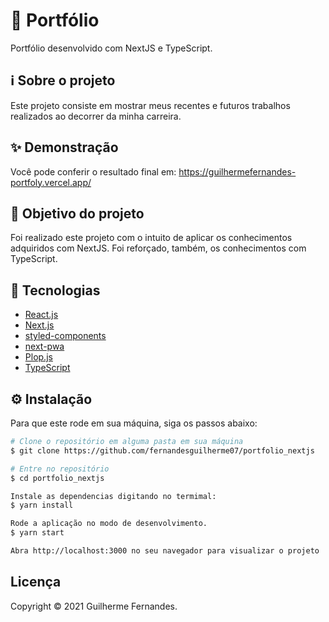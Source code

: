 # 🚀 Portfólio

Portfólio desenvolvido com NextJS e TypeScript.

## ℹ️ Sobre o projeto

Este projeto consiste em mostrar meus recentes e futuros trabalhos realizados ao decorrer da minha carreira.

## ✨ Demonstração


Você pode conferir o resultado final em: https://guilhermefernandes-portfoly.vercel.app/

## 🎯 Objetivo do projeto

Foi realizado este projeto com o intuito de aplicar os conhecimentos adquiridos com NextJS. Foi reforçado, também, os conhecimentos com TypeScript.

## 📝 Tecnologias

- [React.js](https://pt-br.reactjs.org)
- [Next.js](https://nextjs.org)
- [styled-components](https://styled-components.com/)
- [next-pwa](https://www.npmjs.com/package/next-pwa)
- [Plop.js](https://plopjs.com/)
- [TypeScript](https://www.typescriptlang.org/)

## ⚙️ Instalação

Para que este rode em sua máquina, siga os passos abaixo:

```bash
# Clone o repositório em alguma pasta em sua máquina
$ git clone https://github.com/fernandesguilherme07/portfolio_nextjs

# Entre no repositório
$ cd portfolio_nextjs

Instale as dependencias digitando no termimal:
$ yarn install

Rode a aplicação no modo de desenvolvimento.
$ yarn start

Abra http://localhost:3000 no seu navegador para visualizar o projeto
```

## Licença
Copyright © 2021 Guilherme Fernandes.
